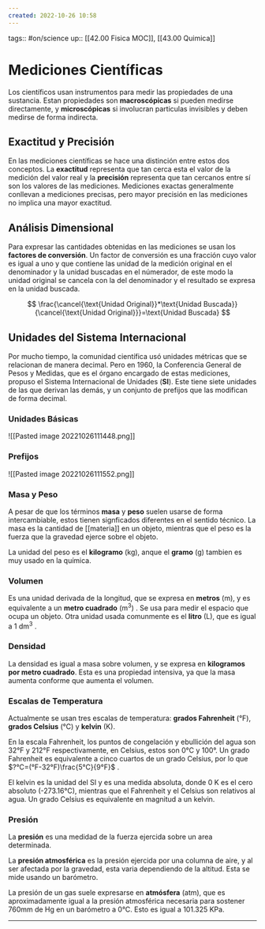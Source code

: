 ```yaml
---
created: 2022-10-26 10:58
---
```

tags:: #on/science 
up:: [[42.00 Fisica MOC]], [[43.00 Quimica]]
# Mediciones Científicas
Los científicos usan instrumentos para medir las propiedades de una sustancia. Estan propiedades son **macroscópicas** si pueden medirse directamente, y **microscópicas** si involucran particulas invisibles y deben medirse de forma indirecta.

## Exactitud y Precisión
En las mediciones científicas se hace una distinción entre estos dos conceptos. La **exactitud** representa que tan cerca esta el valor de la medición del valor real y la **precisión** representa  que tan cercanos entre sí son los valores de las mediciones. Mediciones exactas generalmente conllevan a mediciones precisas, pero mayor precisión en las mediciones no implica una mayor exactitud.

## Análisis Dimensional
Para expresar las cantidades obtenidas en las mediciones se usan los **factores de conversión**. Un factor de conversión es una fracción cuyo valor es igual a uno y que contiene las unidad de la medición original en el denominador y la unidad buscadas en el númerador, de este modo la unidad original se cancela con la del denominador y el resultado se expresa en la unidad buscada.

$$
\frac{\cancel{\text{Unidad Original}}*\text{Unidad Buscada}}{\cancel{\text{Unidad Original}}}=\text{Unidad Buscada}
$$

## Unidades del Sistema Internacional
Por mucho tiempo, la comunidad científica usó unidades métricas que se relacionan de manera decimal. Pero en 1960, la Conferencia General de Pesos y Medidas, que es el órgano encargado de estas mediciones, propuso el Sistema Internacional de Unidades (**SI**). Este tiene siete unidades de las que derivan las demás, y un conjunto de prefijos que las modifican de forma decimal.

### Unidades Básicas
![[Pasted image 20221026111448.png]]

### Prefijos
![[Pasted image 20221026111552.png]]

### Masa y Peso
A pesar de que los términos **masa** y **peso** suelen usarse de forma intercambiable, estos tienen signficados diferentes en el sentido técnico. La masa es la cantidad de [[materia]] en un objeto, mientras que el peso es la fuerza que la gravedad ejerce sobre el objeto.

La unidad del peso es el **kilogramo** (kg), anque el **gramo** (g) tambien es muy usado en la química.

### Volumen
Es una unidad derivada de la longitud, que se expresa en **metros** (m), y es equivalente a un **metro cuadrado** ($\text{m}{^3}$) .  Se usa para medir el espacio que ocupa un objeto. Otra unidad usada comunmente es el **litro** (L), que es igual a $1\text{ dm}^{3}$ .

### Densidad
La densidad es igual a masa sobre volumen, y se expresa en **kilogramos por metro cuadrado**. Esta es una propiedad intensiva, ya que la masa aumenta conforme que aumenta el volumen.

### Escalas de Temperatura
Actualmente se usan tres escalas de temperatura: **grados Fahrenheit** (°F), **grados Celsius** (°C) y **kelvin** (K). 

En la escala Fahrenheit, los puntos de congelación y ebullición del agua son 32°F y 212°F respectivamente, en Celsius, estos son 0°C y 100°. Un grado Fahrenheit es equivalente a cinco cuartos de un grado Celsius, por lo que $?°C=(°F-32°F)\frac{5°C}{9°F}$ . 

El kelvin es la unidad del SI y es una medida absoluta, donde 0 K es el cero absoluto (-273.16°C), mientras que el Fahrenheit y el Celsius son relativos al agua. Un grado Celsius es equivalente en magnitud a un kelvin.

### Presión
La **presión** es una medidad de la fuerza ejercida sobre un area determinada.

La **presión atmosférica** es la presión ejercida por una columna de aire, y al ser afectada por la gravedad, esta varia dependiendo de la altitud. Esta se mide usando un barómetro.

La presión de un gas suele expresarse en **atmósfera** (atm), que es aproximadamente igual a la presión atmosférica necesaria para sostener 760mm de Hg en un barómetro a 0°C. Esto es igual a 101.325 KPa.
___
